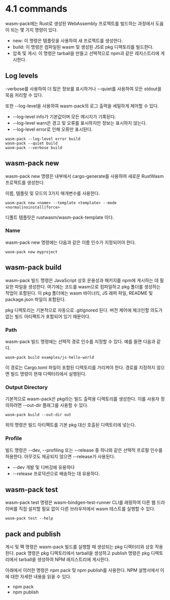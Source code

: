 # 4.1 commands

wasm-pack에는 Rust로 생성된 WebAssembly 프로젝트를 빌드하는 과정에서 도움이 되는 몇 가지 명령이 있다. 

* new: 이 명령은 템플릿을 사용하여 새 프로젝트를 생성한다. 
* build: 이 명령은 컴파일된 wasm 및 생성된 JS로 pkg 디렉토리를 빌드한다. 
* 압축 및 게시: 이 명령은 tarball을 만들고 선택적으로 npm과 같은 레지스트리에 게시한다. 


## Log levels

-verbose를 사용하여 더 많은 정보를 표시하거나 --quiet를 사용하여 모든 stdout을 묵음 처리할 수 있다.


또한 --log-level을 사용하여 wasm-pack의 로그 출력을 세밀하게 제어할 수 있다. 


* --log-level info가 기본값이며 모든 메시지가 기록된다. 
* --log-level warn은 경고 및 오류를 표시하지만 정보는 표시하지 않는다. 
* --log-level error로 인해 오류만 표시된다.

```shell
wasm-pack --log-level error build
wasm-pack --quiet build
wasm-pack --verbose build
```


## wasm-pack new
wasm-pack new 명령은 내부에서 cargo-generate를 사용하여 새로운 RustWasm 프로젝트를 생성한다.

이름, 템플릿 및 모드의 3가지 매개변수를 사용한다.

```shell
wasm-pack new <name> --template <template> --mode <normal|noinstall|force>
```

디폴트 템플릿은 rustwasm/wasm-pack-template 이다. 

### Name
wasm-pack new 명령에는 다음과 같은 이름 인수가 지정되어야 한다.
```shell
wasm-pack new myproject
```



## wasm-pack build
wasm-pack 빌드 명령은 JavaScript 상호 운용성과 패키지를 npm에 게시하는 데 필요한 파일을 생성한다. 여기에는 코드를 wasm으로 컴파일하고 pkg 폴더를 생성하는 작업이 포함된다.  이 pkg 폴더에는 wasm 바이너리, JS 래퍼 파일, README 및 package.json 파일이 포함된다.



pkg 디렉토리는 기본적으로 자동으로 .gitignored 된다. 버전 제어에 체크인할 의도가 없는 빌드 아티팩트가 포함되어 있기 때문이다. 

### Path
wasm-pack 빌드 명령에는 선택적 경로 인수를 지정할 수 있다. 예를 들면 다음과 같다.


```shell
wasm-pack build examples/js-hello-world
```
이 경로는 Cargo.toml 파일이 포함된 디렉토리를 가리켜야 한다. 경로를 지정하지 않으면 빌드 명령이 현재 디렉터리에서 실행된다.

### Output Directory
기본적으로 wasm-pack은 pkg라는 빌드 출력용 디렉토리를 생성한다. 이를 사용자 정의하려면 --out-dir 플래그를 사용할 수 있다. 


```shell
wasm-pack build --out-dir out
```
위의 명령은 빌드 아티팩트를 기본 pkg 대신 호출된 디렉토리에 넣는다.


### Profile
빌드 명령은 --dev, --profiling 또는 --release 중 하나와 같은 선택적 프로필 인수를 허용한다. 아무것도 제공되지 않으면 --release가 사용된다. 

* --dev 개발 및 디버깅에 유용하다 
* --release 프로덕션으로 배송하는 데 유용하다.



## wasm-pack test 
wasm-pack test 명령은 wasm-bindgen-test-runner CLI를 래핑하여 다른 웹 드라이버를 직접 설치할 필요 없이 다른 브라우저에서 wasm 테스트를 실행할 수 있다.
```shell
wasm-pack test --help
```


## pack and publish
게시 및 팩 명령은 wasm-pack 빌드를 실행할 때 생성되는 pkg 디렉터리와 상호 작용한다. pack 명령은 pkg 디렉토리에서 tarball을 생성하고 publish 명령은 pkg 디렉토리에서 tarball을 생성하여 NPM 레지스트리에 게시한다.

아래에서 이러한 명령은 npm pack 및 npm publish를 사용한다. NPM 설명서에서 이에 대한 자세한 내용을 읽을 수 있다.

* npm pack
* npm publish

